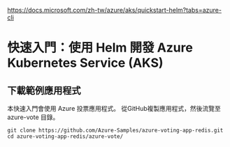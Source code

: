 https://docs.microsoft.com/zh-tw/azure/aks/quickstart-helm?tabs=azure-cli

# 快速入門：使用 Helm 開發 Azure Kubernetes Service (AKS)

## 下載範例應用程式

本快速入門會使用 Azure 投票應用程式。 從GitHub複製應用程式，然後流覽至 azure-vote 目錄。
```
git clone https://github.com/Azure-Samples/azure-voting-app-redis.git
cd azure-voting-app-redis/azure-vote/
```
